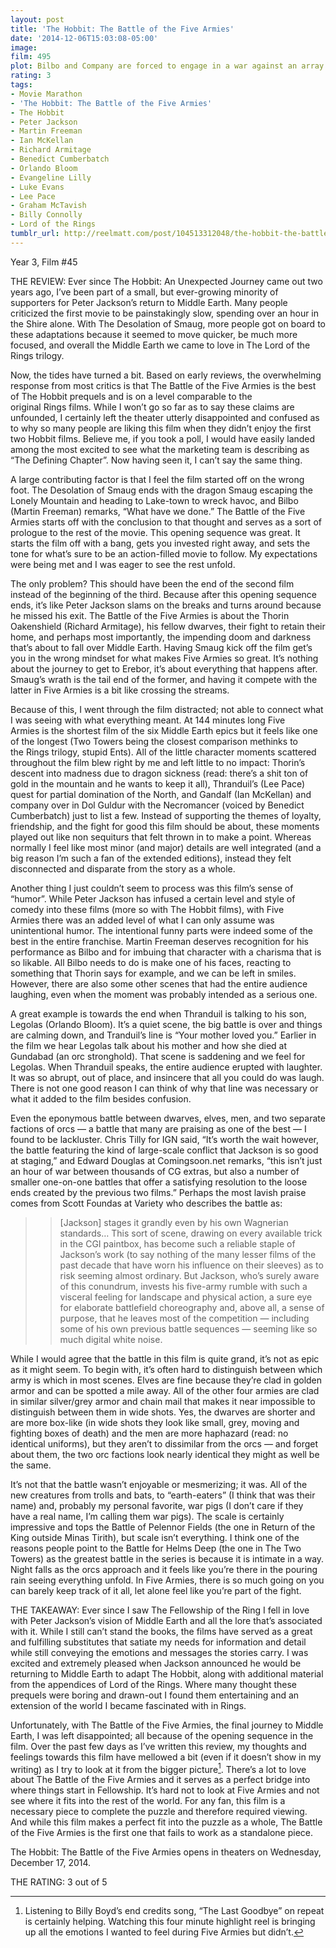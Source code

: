 ```yaml
---
layout: post
title: 'The Hobbit: The Battle of the Five Armies'
date: '2014-12-06T15:03:08-05:00'
image: 
film: 495
plot: Bilbo and Company are forced to engage in a war against an array of combatants and keep the terrifying Smaug from acquiring a kingdom of treasure and obliterating all of Middle-Earth.
rating: 3
tags:
- Movie Marathon
- 'The Hobbit: The Battle of the Five Armies'
- The Hobbit
- Peter Jackson
- Martin Freeman
- Ian McKellan
- Richard Armitage
- Benedict Cumberbatch
- Orlando Bloom
- Evangeline Lilly
- Luke Evans
- Lee Pace
- Graham McTavish
- Billy Connolly
- Lord of the Rings
tumblr_url: http://reelmatt.com/post/104513312048/the-hobbit-the-battle-of-the-five-armies
---
```


Year 3, Film #45

THE REVIEW: Ever since The Hobbit: An Unexpected Journey came out two years ago, I’ve been part of a small, but ever-growing minority of supporters for Peter Jackson’s return to Middle Earth. Many people criticized the first movie to be painstakingly slow, spending over an hour in the Shire alone. With The Desolation of Smaug, more people got on board to these adaptations because it seemed to move quicker, be much more focused, and overall the Middle Earth we came to love in The Lord of the Rings trilogy.

Now, the tides have turned a bit. Based on early reviews, the overwhelming response from most critics is that The Battle of the Five Armies is the best of The Hobbit prequels and is on a level comparable to the original Rings films. While I won’t go so far as to say these claims are unfounded, I certainly left the theater utterly disappointed and confused as to why so many people are liking this film when they didn’t enjoy the first two Hobbit films. Believe me, if you took a poll, I would have easily landed among the most excited to see what the marketing team is describing as “The Defining Chapter”. Now having seen it, I can’t say the same thing.

A large contributing factor is that I feel the film started off on the wrong foot. The Desolation of Smaug ends with the dragon Smaug escaping the Lonely Mountain and heading to Lake-town to wreck havoc, and Bilbo (Martin Freeman) remarks, “What have we done.” The Battle of the Five Armies starts off with the conclusion to that thought and serves as a sort of prologue to the rest of the movie. This opening sequence was great. It starts the film off with a bang, gets you invested right away, and sets the tone for what’s sure to be an action-filled movie to follow. My expectations were being met and I was eager to see the rest unfold.

The only problem? This should have been the end of the second film instead of the beginning of the third. Because after this opening sequence ends, it’s like Peter Jackson slams on the breaks and turns around because he missed his exit. The Battle of the Five Armies is about the Thorin Oakenshield (Richard Armitage), his fellow dwarves, their fight to retain their home, and perhaps most importantly, the impending doom and darkness that’s about to fall over Middle Earth. Having Smaug kick off the film get’s you in the wrong mindset for what makes Five Armies so great. It’s nothing about the journey to get to Erebor, it’s about everything that happens after. Smaug’s wrath is the tail end of the former, and having it compete with the latter in Five Armies is a bit like crossing the streams.

Because of this, I went through the film distracted; not able to connect what I was seeing with what everything meant. At 144 minutes long Five Armies is the shortest film of the six Middle Earth epics but it feels like one of the longest (Two Towers being the closest comparison methinks to the Rings trilogy, stupid Ents). All of the little character moments scattered throughout the film blew right by me and left little to no impact: Thorin’s descent into madness due to dragon sickness (read: there’s a shit ton of gold in the mountain and he wants to keep it all), Thranduil’s (Lee Pace) quest for partial domination of the North, and Gandalf (Ian McKellan) and company over in Dol Guldur with the Necromancer (voiced by Benedict Cumberbatch) just to list a few. Instead of supporting the themes of loyalty, friendship, and the fight for good this film should be about, these moments played out like non sequiturs that felt thrown in to make a point. Whereas normally I feel like most minor (and major) details are well integrated (and a big reason I’m such a fan of the extended editions), instead they felt disconnected and disparate from the story as a whole.

Another thing I just couldn’t seem to process was this film’s sense of “humor”. While Peter Jackson has infused a certain level and style of comedy into these films (more so with The Hobbit films), with Five Armies there was an added level of what I can only assume was unintentional humor. The intentional funny parts were indeed some of the best in the entire franchise. Martin Freeman deserves recognition for his performance as Bilbo and for imbuing that character with a charisma that is so likable. All Bilbo needs to do is make one of his faces, reacting to something that Thorin says for example, and we can be left in smiles. However, there are also some other scenes that had the entire audience laughing, even when the moment was probably intended as a serious one.

A great example is towards the end when Thranduil is talking to his son, Legolas (Orlando Bloom). It’s a quiet scene, the big battle is over and things are calming down, and Tranduil’s line is “Your mother loved you.” Earlier in the film we hear Legolas talk about his mother and how she died at Gundabad (an orc stronghold). That scene is saddening and we feel for Legolas. When Thranduil speaks, the entire audience erupted with laughter. It was so abrupt, out of place, and insincere that all you could do was laugh. There is not one good reason I can think of why that line was necessary or what it added to the film besides confusion. 

Even the eponymous battle between dwarves, elves, men, and two separate factions of orcs — a battle that many are praising as one of the best — I found to be lackluster. Chris Tilly for IGN said, “It’s worth the wait however, the battle featuring the kind of large-scale conflict that Jackson is so good at staging,” and Edward Douglas at Comingsoon.net remarks, “this isn’t just an hour of war between thousands of CG extras, but also a number of smaller one-on-one battles that offer a satisfying resolution to the loose ends created by the previous two films.” Perhaps the most lavish praise comes from Scott Foundas at Variety who describes the battle as:

>>[Jackson] stages it grandly even by his own Wagnerian standards… This sort of scene, drawing on every available trick in the CGI paintbox, has become such a reliable staple of Jackson’s work (to say nothing of the many lesser films of the past decade that have worn his influence on their sleeves) as to risk seeming almost ordinary. But Jackson, who’s surely aware of this conundrum, invests his five-army rumble with such a visceral feeling for landscape and physical action, a sure eye for elaborate battlefield choreography and, above all, a sense of purpose, that he leaves most of the competition — including some of his own previous battle sequences — seeming like so much digital white noise.

While I would agree that the battle in this film is quite grand, it’s not as epic as it might seem. To begin with, it’s often hard to distinguish between which army is which in most scenes. Elves are fine because they’re clad in golden armor and can be spotted a mile away. All of the other four armies are clad in similar silver/grey armor and chain mail that makes it near impossible to distinguish between them in wide shots. Yes, the dwarves are shorter and are more box-like (in wide shots they look like small, grey, moving and fighting boxes of death) and the men are more haphazard (read: no identical uniforms), but they aren’t to dissimilar from the orcs — and forget about them, the two orc factions look nearly identical they might as well be the same.

It’s not that the battle wasn’t enjoyable or mesmerizing; it was. All of the new creatures from trolls and bats, to “earth-eaters” (I think that was their name) and, probably my personal favorite, war pigs (I don’t care if they have a real name, I’m calling them war pigs). The scale is certainly impressive and tops the Battle of Pelennor Fields (the one in Return of the King outside Minas Tirith), but scale isn’t everything. I think one of the reasons people point to the Battle for Helms Deep (the one in The Two Towers) as the greatest battle in the series is because it is intimate in a way. Night falls as the orcs approach and it feels like you’re there in the pouring rain seeing everything unfold. In Five Armies, there is so much going on you can barely keep track of it all, let alone feel like you’re part of the fight.

THE TAKEAWAY: Ever since I saw The Fellowship of the Ring I fell in love with Peter Jackson’s vision of Middle Earth and all the lore that’s associated with it. While I still can’t stand the books, the films have served as a great and fulfilling substitutes that satiate my needs for information and detail while still conveying the emotions and messages the stories carry. I was excited and extremely pleased when Jackson announced he would be returning to Middle Earth to adapt The Hobbit, along with additional material from the appendices of Lord of the Rings. Where many thought these prequels were boring and drawn-out I found them entertaining and an extension of the world I became fascinated with in Rings.

Unfortunately, with The Battle of the Five Armies, the final journey to Middle Earth, I was left disappointed; all because of the opening sequence in the film. Over the past few days as I’ve written this review, my thoughts and feelings towards this film have mellowed a bit (even if it doesn’t show in my writing) as I try to look at it from the bigger picture[^1]. There’s a lot to love about The Battle of the Five Armies and it serves as a perfect bridge into where things start in Fellowship. It’s hard not to look at Five Armies and not see where it fits into the rest of the world. For any fan, this film is a necessary piece to complete the puzzle and therefore required viewing. And while this film makes a perfect fit into the puzzle as a whole, The Battle of the Five Armies is the first one that fails to work as a standalone piece.

The Hobbit: The Battle of the Five Armies opens in theaters on Wednesday, December 17, 2014.

THE RATING: 3 out of 5

[^1]: Listening to Billy Boyd’s end credits song, “The Last Goodbye” on repeat is certainly helping. Watching this four minute highlight reel is bringing up all the emotions I wanted to feel during Five Armies but didn’t.
